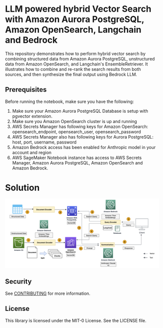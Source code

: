 # LLM powered hybrid Vector Search with Amazon Aurora PostgreSQL, Amazon OpenSearch, Langchain and Bedrock 

This repository demonstrates how to perform hybrid vector search by combining structured data from Amazon Aurora PostgreSQL, unstructured data from Amazon OpenSearch, and Langchain's EnsembleRetriever. It illustrates how to combine and re-rank the search results from both sources, and then synthesize the final output using Bedrock LLM.

## Prerequisites 
Before running the notebook, make sure you have the following: 
1. Make sure your Amazon Aurora PostgreSQL Database is setup with pgvector extension.
2. Make sure you Amazon OpenSearch cluster is up and running
3. AWS Secrets Manager has following keys for Amazon OpenSearch:
     opensearch_endpoint,
     opensearch_user,
     opensearch_password
4. AWS Secrets Manager also has following keys for Aurora PostgreSQL:
     host,
     port,
     username,
     password
5. Amazon Bedrock access has been enabled for Anthropic model in your account and region
6. AWS SageMaker Notebook instance has access to AWS Secrets Manager, Amazon Aurora PostgreSQL, Amazon OpenSearch and Amazon Bedrock.

# Solution

![Architecture](static/architecture.png)

## Security

See [CONTRIBUTING](CONTRIBUTING.md#security-issue-notifications) for more information.

## License

This library is licensed under the MIT-0 License. See the LICENSE file.
